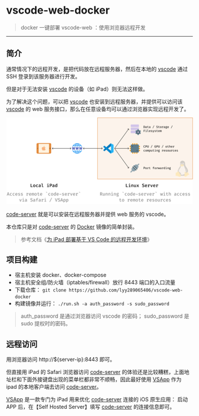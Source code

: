# vscode-web-docker

> docker 一键部署 vscode-web ：使用浏览器远程开发

------

## 简介

通常情况下的远程开发，是把代码放在远程服务器，然后在本地的 [vscode](https://code.visualstudio.com/) 通过 SSH 登录到该服务器进行开发。

但是对于无法安装 [vscode](https://code.visualstudio.com/) 的设备（如 iPad）则无法这样做。

为了解决这个问题，可以把 [vscode](https://github.com/cdr/code-server) 也安装到远程服务器，并提供可以访问该 [vscode](https://github.com/cdr/code-server) 的 web 服务接口，那么在任意设备均可以通过浏览器实现远程开发了。

![](imgs/00.png)


[code-server](https://github.com/cdr/code-server) 就是可以安装在远程服务器并提供 web 服务的 vscode。

本仓库只是对 [code-server](https://github.com/cdr/code-server) 的 [Docker](https://hub.docker.com/r/linuxserver/code-server) 镜像的简单封装。

> 参考文档《[为 iPad 部署基于 VS Code 的远程开发环境](https://sspai.com/post/60456)》


## 项目构建

- 宿主机安装 docker、docker-compose
- 宿主机安全组/防火墙（iptables/firewall）放行 8443 端口的入口流量
- 下载仓库： `git clone https://github.com/lyy289065406/vscode-web-docker`
- 构建镜像并运行： `./run.sh -a auth_password -s sudo_password`

> auth_password 是通过浏览器访问 vscode 的密码； sudo_password 是 sudo 提权时的密码。


## 远程访问

用浏览器访问 http://${server-ip}:8443 即可。

但直接用 iPad 的 Safari 浏览器访问 [code-server](https://github.com/cdr/code-server) 的体验还是比较糟糕，上面地址栏和下面外接键盘出现的菜单栏都非常不顺畅，因此最好使用 [VSApp](https://sspai.com/app/VSApp%20-%20code-server) 作为 ipad 的本地客户端去访问 [code-server](https://github.com/cdr/code-server)。

[VSApp](https://sspai.com/app/VSApp%20-%20code-server) 是一款专门为 iPad 用来优化 [code-server](https://github.com/cdr/code-server) 连接的 iOS 原生应用： 启动 APP 后，在【Self Hosted Server】填写 [code-server](https://github.com/cdr/code-server) 的连接信息即可。

